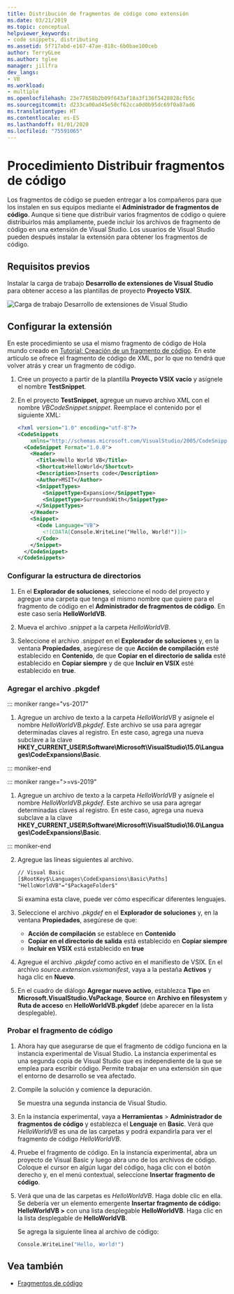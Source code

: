```yaml
---
title: Distribución de fragmentos de código como extensión
ms.date: 03/21/2019
ms.topic: conceptual
helpviewer_keywords:
- code snippets, distributing
ms.assetid: 5f717abd-e167-47ae-818c-6b0bae100ceb
author: TerryGLee
ms.author: tglee
manager: jillfra
dev_langs:
- VB
ms.workload:
- multiple
ms.openlocfilehash: 23e77658b2b09f643af18a3f136f5428828cfb5c
ms.sourcegitcommit: d233ca00ad45e50cf62cca0d0b95dc69f0a87ad6
ms.translationtype: HT
ms.contentlocale: es-ES
ms.lasthandoff: 01/01/2020
ms.locfileid: "75591065"
---
```

# <a name="how-to-distribute-code-snippets"></a>Procedimiento Distribuir fragmentos de código

Los fragmentos de código se pueden entregar a los compañeros para que los instalen en sus equipos mediante el **Administrador de fragmentos de código**. Aunque si tiene que distribuir varios fragmentos de código o quiere distribuirlos más ampliamente, puede incluir los archivos de fragmento de código en una extensión de Visual Studio. Los usuarios de Visual Studio pueden después instalar la extensión para obtener los fragmentos de código.

## <a name="prerequisites"></a>Requisitos previos

Instalar la carga de trabajo **Desarrollo de extensiones de Visual Studio** para obtener acceso a las plantillas de proyecto **Proyecto VSIX**.

![Carga de trabajo Desarrollo de extensiones de Visual Studio](media/vs-2019/extension-development-workload.png)

## <a name="set-up-the-extension"></a>Configurar la extensión

En este procedimiento se usa el mismo fragmento de código de Hola mundo creado en [Tutorial: Creación de un fragmento de código](../ide/walkthrough-creating-a-code-snippet.md). En este artículo se ofrece el fragmento de código de XML, por lo que no tendrá que volver atrás y crear un fragmento de código.

1. Cree un proyecto a partir de la plantilla **Proyecto VSIX vacío** y asígnele el nombre **TestSnippet**.

2. En el proyecto **TestSnippet**, agregue un nuevo archivo XML con el nombre *VBCodeSnippet.snippet*. Reemplace el contenido por el siguiente XML:

    ```xml
    <?xml version="1.0" encoding="utf-8"?>
    <CodeSnippets
        xmlns="http://schemas.microsoft.com/VisualStudio/2005/CodeSnippet">
      <CodeSnippet Format="1.0.0">
        <Header>
          <Title>Hello World VB</Title>
          <Shortcut>HelloWorld</Shortcut>
          <Description>Inserts code</Description>
          <Author>MSIT</Author>
          <SnippetTypes>
            <SnippetType>Expansion</SnippetType>
            <SnippetType>SurroundsWith</SnippetType>
          </SnippetTypes>
        </Header>
        <Snippet>
          <Code Language="VB">
            <![CDATA[Console.WriteLine("Hello, World!")]]>
          </Code>
        </Snippet>
      </CodeSnippet>
    </CodeSnippets>
    ```

### <a name="set-up-the-directory-structure"></a>Configurar la estructura de directorios

1. En el **Explorador de soluciones**, seleccione el nodo del proyecto y agregue una carpeta que tenga el mismo nombre que quiere para el fragmento de código en el **Administrador de fragmentos de código**. En este caso sería **HelloWorldVB**.

2. Mueva el archivo *.snippet* a la carpeta *HelloWorldVB*.

3. Seleccione el archivo *.snippet* en el **Explorador de soluciones** y, en la ventana **Propiedades**, asegúrese de que **Acción de compilación** esté establecido en **Contenido**, de que **Copiar en el directorio de salida** esté establecido en **Copiar siempre** y de que **Incluir en VSIX** esté establecido en **true**.

### <a name="add-the-pkgdef-file"></a>Agregar el archivo .pkgdef

::: moniker range="vs-2017"

1. Agregue un archivo de texto a la carpeta *HelloWorldVB* y asígnele el nombre *HelloWorldVB.pkgdef*. Este archivo se usa para agregar determinadas claves al registro. En este caso, agrega una nueva subclave a la clave **HKEY_CURRENT_USER\Software\Microsoft\VisualStudio\15.0\Languages\CodeExpansions\Basic**.

::: moniker-end

::: moniker range=">=vs-2019"

1. Agregue un archivo de texto a la carpeta *HelloWorldVB* y asígnele el nombre *HelloWorldVB.pkgdef*. Este archivo se usa para agregar determinadas claves al registro. En este caso, agrega una nueva subclave a la clave **HKEY_CURRENT_USER\Software\Microsoft\VisualStudio\16.0\Languages\CodeExpansions\Basic**.

::: moniker-end

2. Agregue las líneas siguientes al archivo.

    ```txt
    // Visual Basic
    [$RootKey$\Languages\CodeExpansions\Basic\Paths]
    "HelloWorldVB"="$PackageFolder$"
    ```

    Si examina esta clave, puede ver cómo especificar diferentes lenguajes.

3. Seleccione el archivo *.pkgdef* en el **Explorador de soluciones** y, en la ventana **Propiedades**, asegúrese de que:

   - **Acción de compilación** se establece en **Contenido**
   - **Copiar en el directorio de salida** está establecido en **Copiar siempre**
   - **Incluir en VSIX** está establecido en **true**

4. Agregue el archivo *.pkgdef* como activo en el manifiesto de VSIX. En el archivo *source.extension.vsixmanifest*, vaya a la pestaña **Activos** y haga clic en **Nuevo**.

5. En el cuadro de diálogo **Agregar nuevo activo**, establezca **Tipo** en **Microsoft.VisualStudio.VsPackage**, **Source** en **Archivo en filesystem** y **Ruta de acceso** en **HelloWorldVB.pkgdef** (debe aparecer en la lista desplegable).

### <a name="test-the-snippet"></a>Probar el fragmento de código

1. Ahora hay que asegurarse de que el fragmento de código funciona en la instancia experimental de Visual Studio. La instancia experimental es una segunda copia de Visual Studio que es independiente de la que se emplea para escribir código. Permite trabajar en una extensión sin que el entorno de desarrollo se vea afectado.

2. Compile la solución y comience la depuración.

   Se muestra una segunda instancia de Visual Studio.

3. En la instancia experimental, vaya a **Herramientas** > **Administrador de fragmentos de código** y establezca el **Lenguaje** en **Basic**. Verá que *HelloWorldVB* es una de las carpetas y podrá expandirla para ver el fragmento de código *HelloWorldVB*.

4. Pruebe el fragmento de código. En la instancia experimental, abra un proyecto de Visual Basic y luego abra uno de los archivos de código. Coloque el cursor en algún lugar del código, haga clic con el botón derecho y, en el menú contextual, seleccione **Insertar fragmento de código**.

5. Verá que una de las carpetas es *HelloWorldVB*. Haga doble clic en ella. Se debería ver un elemento emergente **Insertar fragmento de código: HelloWorldVB >** con una lista desplegable **HelloWorldVB**. Haga clic en la lista desplegable de **HelloWorldVB**.

   Se agrega la siguiente línea al archivo de código:

    ```vb
    Console.WriteLine("Hello, World!")
    ```

## <a name="see-also"></a>Vea también

- [Fragmentos de código](../ide/code-snippets.md)
